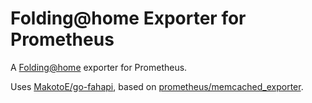 # Folding@home Exporter for Prometheus

A [Folding@home](https://foldingathome.org/) exporter for Prometheus.

Uses [MakotoE/go-fahapi](https://github.com/MakotoE/go-fahapi), based on [prometheus/memcached_exporter](https://github.com/prometheus/memcached_exporter).
